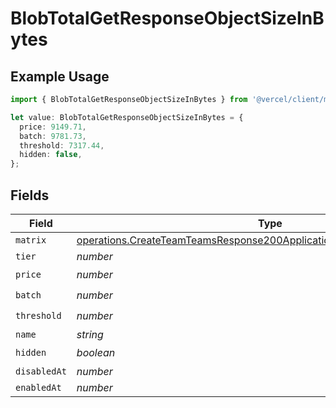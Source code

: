 # BlobTotalGetResponseObjectSizeInBytes

## Example Usage

```typescript
import { BlobTotalGetResponseObjectSizeInBytes } from '@vercel/client/models/operations';

let value: BlobTotalGetResponseObjectSizeInBytes = {
  price: 9149.71,
  batch: 9781.73,
  threshold: 7317.44,
  hidden: false,
};
```

## Fields

| Field        | Type                                                                                                                                                             | Required           | Description |
| ------------ | ---------------------------------------------------------------------------------------------------------------------------------------------------------------- | ------------------ | ----------- |
| `matrix`     | [operations.CreateTeamTeamsResponse200ApplicationJSONResponseBodyMatrix](../../models/operations/createteamteamsresponse200applicationjsonresponsebodymatrix.md) | :heavy_minus_sign: | N/A         |
| `tier`       | _number_                                                                                                                                                         | :heavy_minus_sign: | N/A         |
| `price`      | _number_                                                                                                                                                         | :heavy_check_mark: | N/A         |
| `batch`      | _number_                                                                                                                                                         | :heavy_check_mark: | N/A         |
| `threshold`  | _number_                                                                                                                                                         | :heavy_check_mark: | N/A         |
| `name`       | _string_                                                                                                                                                         | :heavy_minus_sign: | N/A         |
| `hidden`     | _boolean_                                                                                                                                                        | :heavy_check_mark: | N/A         |
| `disabledAt` | _number_                                                                                                                                                         | :heavy_minus_sign: | N/A         |
| `enabledAt`  | _number_                                                                                                                                                         | :heavy_minus_sign: | N/A         |
